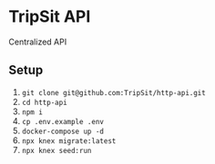 # TripSit API

Centralized API 

## Setup

1. `git clone git@github.com:TripSit/http-api.git`
1. `cd http-api`
1. `npm i`
1. `cp .env.example .env`
1. `docker-compose up -d`
1. `npx knex migrate:latest`
1. `npx knex seed:run`
